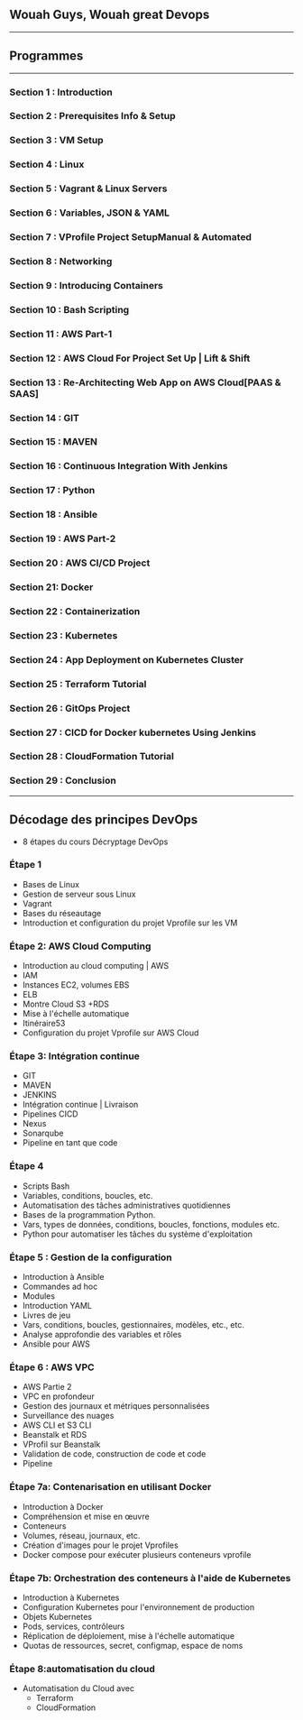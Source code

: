 <h2>Wouah Guys, Wouah great Devops</h2>

<hr/>

## **Programmes**

<hr/>


### **Section 1 : Introduction**
### **Section 2 : Prerequisites Info & Setup**
### **Section 3 : VM Setup**
### **Section 4 : Linux**
### **Section 5 : Vagrant & Linux Servers**
### **Section 6 : Variables, JSON & YAML**
### **Section 7 : VProfile Project SetupManual & Automated**
### **Section 8 : Networking**
### **Section 9 : Introducing Containers**
### **Section 10 : Bash Scripting**
### **Section 11 : AWS Part-1**
### **Section 12 : AWS Cloud For Project Set Up | Lift & Shift**
### **Section 13 : Re-Architecting Web App on AWS Cloud[PAAS & SAAS]**
### **Section 14 : GIT**
### **Section 15 : MAVEN**
### **Section 16 : Continuous Integration With Jenkins**
### **Section 17 : Python**
### **Section 18 : Ansible**
### **Section 19 : AWS Part-2**
### **Section 20 : AWS CI/CD Project**
### **Section 21:   Docker**
### **Section 22 : Containerization**
### **Section 23 : Kubernetes**
### **Section 24 : App Deployment on Kubernetes Cluster**
### **Section 25 : Terraform Tutorial**
### **Section 26 : GitOps Project**
### **Section 27 : CICD for Docker kubernetes Using Jenkins**
### **Section 28 : CloudFormation Tutorial**
### **Section 29 : Conclusion**


<hr/>

## **Décodage des principes DevOps**

+ 8 étapes du cours Décryptage DevOps

### **Étape 1**
+ Bases de Linux
+ Gestion de serveur sous Linux
+ Vagrant
+ Bases du réseautage
+ Introduction et configuration du projet Vprofile sur les VM

### **Étape 2: AWS Cloud Computing**
+ Introduction au cloud computing | AWS
+ IAM
+ Instances EC2, volumes EBS
+ ELB
+ Montre Cloud S3
  +RDS
+ Mise à l'échelle automatique
+ Itinéraire53
+ Configuration du projet Vprofile sur AWS Cloud

### **Étape 3: Intégration continue**

+ GIT
+ MAVEN
+ JENKINS
+ Intégration continue | Livraison
+ Pipelines CICD
+ Nexus
+ Sonarqube
+ Pipeline en tant que code

### **Étape 4**
+ Scripts Bash
+ Variables, conditions, boucles, etc.
+ Automatisation des tâches administratives quotidiennes
+ Bases de la programmation Python.
+ Vars, types de données, conditions, boucles, fonctions, modules etc.
+ Python pour automatiser les tâches du système d'exploitation

### **Étape 5 : Gestion de la configuration**
+ Introduction à Ansible
+ Commandes ad hoc
+ Modules
+ Introduction YAML
+ Livres de jeu
+ Vars, conditions, boucles, gestionnaires, modèles, etc., etc.
+ Analyse approfondie des variables et rôles
+ Ansible pour AWS

### **Étape 6 : AWS VPC**
+ AWS Partie 2
+ VPC en profondeur
+ Gestion des journaux et métriques personnalisées
+ Surveillance des nuages
+ AWS CLI et S3 CLI
+ Beanstalk et RDS
+ VProfil sur Beanstalk
+ Validation de code, construction de code et code
+ Pipeline

### **Étape 7a: Contenarisation en utilisant Docker**
+ Introduction à Docker
+ Compréhension et mise en œuvre
+ Conteneurs
+ Volumes, réseau, journaux, etc.
+ Création d'images pour le projet Vprofiles
+ Docker compose pour exécuter plusieurs conteneurs vprofile

### **Étape 7b: Orchestration des conteneurs à l'aide de Kubernetes**
+ Introduction à Kubernetes
+ Configuration Kubernetes pour l'environnement de production
+ Objets Kubernetes
+ Pods, services, contrôleurs
+ Réplication de déploiement, mise à l'échelle automatique
+ Quotas de ressources, secret, configmap, espace de noms

### **Étape 8:automatisation du cloud**
+ Automatisation du Cloud avec
    + Terraform
    + CloudFormation
